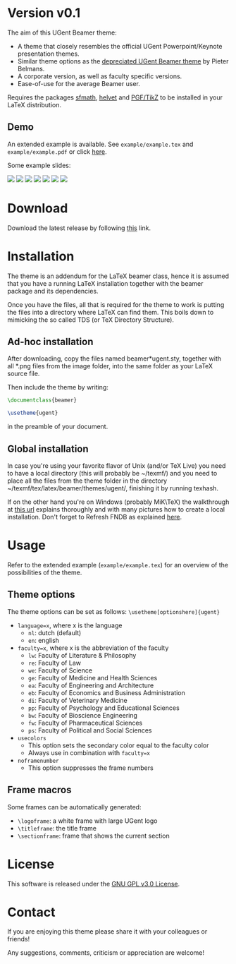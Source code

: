 # Version v0.1
The aim of this UGent Beamer theme:
* A theme that closely resembles the official UGent Powerpoint/Keynote presentation themes.
* Similar theme options as the [depreciated UGent Beamer theme](https://github.com/pbelmans/ugent-beamer) by Pieter Belmans.
* A corporate version, as well as faculty specific versions.
* Ease-of-use for the average Beamer user.

Requires the packages [sfmath](https://ctan.org/pkg/sfmath),
[helvet](https://ctan.org/pkg/helvet) and [PGF/TikZ](https://ctan.org/pkg/pgf)
to be installed in your LaTeX distribution.

Demo
----
An extended example is available. See `example/example.tex` and `example/example.pdf` or click [here](https://github.com/driesbenoit/ugent-beamer/blob/master/example/example.pdf).

Some example slides:

![](https://github.com/driesbenoit/ugent-beamer/blob/master/example-screenshots/screenshot-example-02.png)
![](https://github.com/driesbenoit/ugent-beamer/blob/master/example-screenshots/screenshot-example-03.png)
![](https://github.com/driesbenoit/ugent-beamer/blob/master/example-screenshots/screenshot-example-04.png)
![](https://github.com/driesbenoit/ugent-beamer/blob/master/example-screenshots/screenshot-example-05.png)
![](https://github.com/driesbenoit/ugent-beamer/blob/master/example-screenshots/screenshot-example-11.png)
![](https://github.com/driesbenoit/ugent-beamer/blob/master/example-screenshots/screenshot-example-17.png)
![](https://github.com/driesbenoit/ugent-beamer/blob/master/example-screenshots/screenshot-example-20.png)

Download
========
Download the latest release by following [this](https://github.com/driesbenoit/ugent-beamer/releases) link.

Installation
============
The theme is an addendum for the LaTeX beamer class, hence it is assumed that you have a running LaTeX installation together with the beamer package and its dependencies.

Once you have the files, all that is required for the theme to work is putting the files into a directory where LaTeX can find them. This boils down to mimicking the so called TDS (or TeX Directory Structure).

Ad-hoc installation 
-------------------
After downloading, copy the files named beamer*ugent.sty, together with all *.png files from the image folder, into the same folder as your LaTeX source file.

Then include the theme by writing:
```latex
\documentclass{beamer}

\usetheme{ugent}
```
in the preamble of your document.

Global installation
-------------------
In case you're using your favorite flavor of Unix (and/or TeX Live) you need to have a local directory (this will probably be ~/texmf/) and you need to place all the files from the theme folder in the directory ~/texmf/tex/latex/beamer/themes/ugent/, finishing it by running texhash.

If on the other hand you're on Windows (probably MiK\TeX) the walkthrough at [this url](http://docs.miktex.org/manual/localadditions.html) explains thoroughly and with many pictures how to create a local installation. Don't forget to Refresh FNDB as explained [here](http://docs.miktex.org/manual/configuring.html#fndbupdate).

Usage
=====
Refer to the extended example (`example/example.tex`) for an overview of the possibilities of the theme.

Theme options
-------------
The theme options can be set as follows:
`\usetheme[optionshere]{ugent}`

* `language=x`, where x is the language
  * `nl`: dutch (default)
  * `en`: english
* `faculty=x`, where x is the abbreviation of the faculty
  * `lw`: Faculty of Literature & Philosophy
  * `re`: Faculty of Law
  * `we`: Faculty of Science
  * `ge`: Faculty of Medicine and Health Sciences
  * `ea`: Faculty of Engineering and Architecture
  * `eb`: Faculty of Economics and Business Administration
  * `di`: Faculty of Veterinary Medicine
  * `pp`: Faculty of Psychology and Educational Sciences
  * `bw`: Faculty of Bioscience Engineering
  * `fw`: Faculty of Pharmaceutical Sciences
  * `ps`: Faculty of Political and Social Sciences
* `usecolors`
  * This option sets the secondary color equal to the faculty color
  * Always use in combination with `faculty=x`
* `noframenumber`
  * This option suppresses the frame numbers
  
Frame macros
------------
Some frames can be automatically generated:
* `\logoframe`: a white frame with large UGent logo
* `\titleframe`: the title frame
* `\sectionframe`: frame that shows the current section

License
=======
This software is released under the [GNU GPL v3.0 License](https://www.gnu.org/licenses/gpl-3.0.en.html).

Contact
=======
If you are enjoying this theme please share it with your colleagues or friends!

Any suggestions, comments, criticism or appreciation are welcome!
